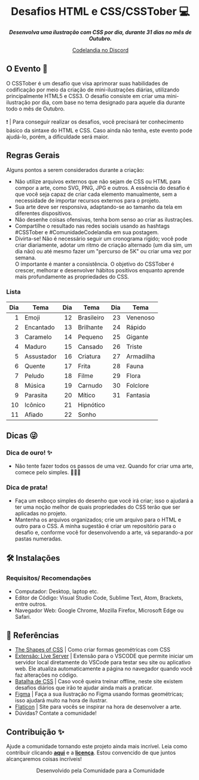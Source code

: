 <h1 align="center">
  Desafios HTML e CSS/CSSTober 💻
</h1>

<p align="center">
	<b><i>Desenvolva uma ilustração com CSS por dia, durante 31 dias no mês de Outubro. </i></b><br>
</p>

<p align="center">
  <a href="https://discord.com/invite/QevDJqCzaY">Codelandia no Discord</a>
</p>

## O Evento 💫 
O CSSTober é um desafio que visa aprimorar suas habilidades de codificação por meio da criação de mini-ilustrações diárias, utilizando principalmente HTML5 e CSS3. O desafio consiste em criar uma mini-ilustração por dia, com base no tema designado para aquele dia durante todo o mês de Outubro. <br><br>
❗️ | Para conseguir realizar os desafios, você precisará ter conhecimento básico da sintaxe do HTML e CSS. Caso ainda não tenha, este evento pode ajudá-lo, porém, a dificuldade será maior. <br>

## Regras Gerais
Alguns pontos a serem considerados durante a criação:
- Não utilize arquivos externos que não sejam de CSS ou HTML para compor a arte, como SVG, PNG, JPG e outros. A essência do desafio é que você seja capaz de criar cada elemento manualmente, sem a necessidade de importar recursos externos para o projeto.
- Sua arte deve ser responsiva, adaptando-se ao tamanho da tela em diferentes dispositivos.
- Não desenhe coisas ofensivas, tenha bom senso ao criar as ilustrações.
- Compartilhe o resultado nas redes sociais usando as hashtags #CSSTober e #ComunidadeCodelandia em sua postagem.
- Divirta-se! Não é necessário seguir um cronograma rígido; você pode criar diariamente, adotar um ritmo de criação alternado (um dia sim, um dia não) ou até mesmo fazer um "percurso de 5K" ou criar uma vez por semana. <br> O importante é manter a consistência. O objetivo do CSSTober é crescer, melhorar e desenvolver hábitos positivos enquanto aprende mais profundamente as propriedades do CSS.

### Lista

| Dia  | Tema         | Dia  | Tema         | Dia  | Tema         |
|----:|--------------|----:|--------------|----:|--------------|
|   1 | Emoji        |  12 | Brasileiro   |  23 | Venenoso     |
|   2 | Encantado    |  13 | Brilhante    |  24 | Rápido       |
|   3 | Caramelo     |  14 | Pequeno      |  25 | Gigante      |
|   4 | Maduro       |  15 | Cansado      |  26 | Triste       |
|   5 | Assustador   |  16 | Criatura     |  27 | Armadilha    |
|   6 | Quente       |  17 | Frita        |  28 | Fauna        |
|   7 | Peludo       |  18 | Filme        |  29 | Flora        |
|   8 | Música       |  19 | Carnudo      |  30 | Folclore     |
|   9 | Parasita     |  20 | Mítico       |  31 | Fantasia     |
|  10 | Icônico      |  21 | Hipnótico    |
|  11 | Afiado       |  22 | Sonho        |


## Dicas 😜

### Dica de ouro! ✨
- Não tente fazer todos os passos de uma vez. Quando for criar uma arte, comece pelo simples. 👶🏾🍼 
### Dica de prata!
- Faça um esboço simples do desenho que você irá criar; isso o ajudará a ter uma noção melhor de quais propriedades do CSS terão que ser aplicadas no projeto.
- Mantenha os arquivos organizados; crie um arquivo para o HTML e outro para o CSS. A minha sugestão é criar um repositório para o desafio e, conforme você for desenvolvendo a arte, vá separando-a por pastas numeradas.

## 🛠️ Instalações

### Requisitos/ Recomendações
- Computador: Desktop, laptop etc.
- Editor de Código: Visual Studio Code, Sublime Text, Atom, Brackets, entre outros.
- Navegador Web: Google Chrome, Mozilla Firefox, Microsoft Edge ou Safari.

## 📎 Referências
- [The Shapes of CSS](https://css-tricks.com/the-shapes-of-css/) | Como criar formas geométricas com CSS
- [Extensão: Live Server](https://marketplace.visualstudio.com/items?itemName=ritwickdey.LiveServer) | Extensão para o VSCODE que permite iniciar um servidor local diretamente do VSCode para testar seu site ou aplicativo web. Ele atualiza automaticamente a página no navegador quando você faz alterações no código.
- [Batalha de CSS](https://cssbattle.dev/) | Caso você queira treinar offline, neste site existem desafios diários que irão te ajudar ainda mais a praticar.
- [Figma](https://www.figma.com/community) | Faça a sua ilustração no Figma usando formas geométricas; isso ajudará muito na hora de ilustrar.
- [Flaticon](https://www.flaticon.com/br/) | Site para vocês se inspirar na hora de desenvolver a arte.
- Dúvidas? Contate a comunidade!

## Contribuição ✨
Ajude a comunidade tornando este projeto ainda mais incrível. Leia como contribuir clicando **[aqui]()** e a **[licença]()**. Estou convencido de que juntos alcançaremos coisas incríveis! 

<p align="center"> Desenvolvido pela Comunidade para a Comunidade </p>
